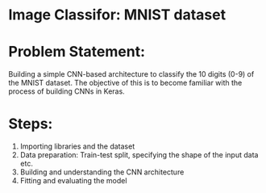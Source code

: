 # Image Classifor: MNIST dataset

# Problem Statement:
Building a simple CNN-based architecture to classify the 10 digits (0-9) of the MNIST dataset. The objective of this is to become familiar with the process of building CNNs in Keras.

# Steps:
1. Importing libraries and the dataset
2. Data preparation: Train-test split, specifying the shape of the input data etc.
3. Building and understanding the CNN architecture
4. Fitting and evaluating the model
